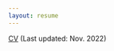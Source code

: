 ```yaml
---
layout: resume
---
```

[CV](https://raw.githubusercontent.com/MarceloWilchinski/marcelowilchinski.github.io/blob/master/images/CVeng.pdf) (Last updated: Nov. 2022)


